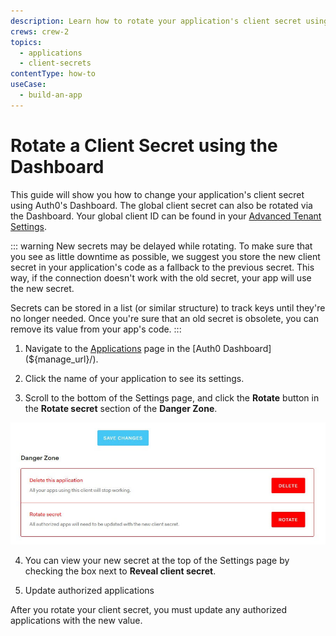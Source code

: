 ```yaml
---
description: Learn how to rotate your application's client secret using the Auth0 Dashboard.
crews: crew-2
topics:
  - applications
  - client-secrets
contentType: how-to
useCase:
  - build-an-app
---
```


# Rotate a Client Secret using the Dashboard

This guide will show you how to change your application's client secret using Auth0's Dashboard. The global client secret can also be rotated via the Dashboard. Your global client ID can be found in your [Advanced Tenant Settings](${manage_url}/#/tenant/advanced).

::: warning 
New secrets may be delayed while rotating. To make sure that you see as little downtime as possible, we suggest you store the new client secret in your application's code as a fallback to the previous secret. This way, if the connection doesn't work with the old secret, your app will use the new secret.

Secrets can be stored in a list (or similar structure) to track keys until they're no longer needed. Once you're sure that an old secret is obsolete, you can remove its value from your app's code.
:::


1. Navigate to the [Applications](${manage_url}/#/applications) page in the [Auth0 Dashboard](${manage_url}/). 

2. Click the name of your application to see its settings.

3. Scroll to the bottom of the Settings page, and click the **Rotate** button in the **Rotate secret** section of the **Danger Zone**. 

![](/media/articles/clients/change-client-secret/rotate-client-secret.jpg)

4. You can view your new secret at the top of the Settings page by checking the box next to **Reveal client secret**.

5. Update authorized applications

After you rotate your client secret, you must update any authorized applications with the new value.
